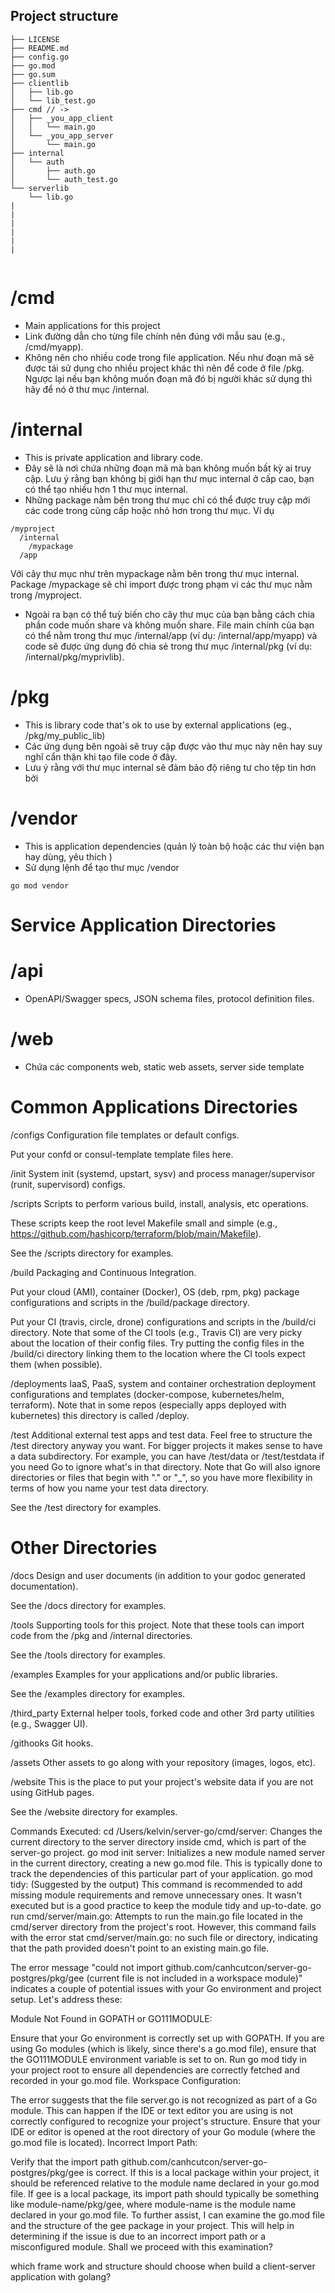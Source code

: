 ## Project structure

```
├── LICENSE
├── README.md
├── config.go
├── go.mod
├── go.sum
├── clientlib
│   ├── lib.go
│   └── lib_test.go
├── cmd // ->
│   ├── _you_app_client
│   │   └── main.go
│   └── _you_app_server
│       └── main.go
├── internal
│   └── auth
│       ├── auth.go
│       └── auth_test.go
└── serverlib
    └── lib.go
|
|
|
|
|
|


```

# /cmd

- Main applications for this project
- Link đường dẫn cho từng file chính nên đúng với mẫu sau (e.g., /cmd/myapp).
- Không nên cho nhiều code trong file application. Nếu như đoạn mã sẽ được tái sử dụng cho nhiều project khác thì nên để code ở file /pkg. Ngược lại nếu bạn không muốn đoạn mã đó bị người khác sử dụng thì hãy để nó ở thư mục /internal.

# /internal

- This is private application and library code.
- Đây sẽ là nơi chứa những đoạn mã mà bạn không muốn bất kỳ ai truy cập. Lưu ý rằng bạn không bị giới hạn thư mục internal ở cấp cao, bạn có thể tạo nhiều hơn 1 thư mục internal.
- Những package nằm bên trong thư mục chỉ có thể được truy cập mới các code trong cũng cấp hoặc nhỏ hơn trong thư mục. Ví dụ

```
/myproject
  /internal
    /mypackage
  /app

```

Với cây thư mục như trên mypackage nằm bên trong thư mục internal. Package /mypackage sẽ chỉ import được trong phạm vi các thư mục nằm trong /myproject.

- Ngoài ra bạn có thể tuỳ biến cho cây thư mục của bạn bằng cách chia phần code muốn share và không muốn share. File main chính của bạn có thể nằm trong thư mục /internal/app (ví dụ: /internal/app/myapp) và code sẽ được ứng dụng đó chia sẻ trong thư mục /internal/pkg (ví dụ: /internal/pkg/myprivlib).

# /pkg

- This is library code that's ok to use by external applications (eg., /pkg/my_public_lib)
- Các ứng dụng bên ngoài sẽ truy cập được vào thư mục này nên hay suy nghĩ cẩn thận khi tạo file code ở đây.
- Lưu ý rằng với thư mục internal sẽ đảm bảo độ riêng tư cho tệp tin hơn bởi

# /vendor

- This is application dependencies (quản lý toàn bộ hoặc các thư viện bạn hay dùng, yêu thích )
- Sử dụng lệnh để tạo thư mục /vendor

```
go mod vendor
```

# Service Application Directories

# /api

- OpenAPI/Swagger specs, JSON schema files, protocol definition files.

# /web

- Chứa các components web, static web assets, server side template

# Common Applications Directories

/configs
Configuration file templates or default configs.

Put your confd or consul-template template files here.

/init
System init (systemd, upstart, sysv) and process manager/supervisor (runit, supervisord) configs.

/scripts
Scripts to perform various build, install, analysis, etc operations.

These scripts keep the root level Makefile small and simple (e.g., https://github.com/hashicorp/terraform/blob/main/Makefile).

See the /scripts directory for examples.

/build
Packaging and Continuous Integration.

Put your cloud (AMI), container (Docker), OS (deb, rpm, pkg) package configurations and scripts in the /build/package directory.

Put your CI (travis, circle, drone) configurations and scripts in the /build/ci directory. Note that some of the CI tools (e.g., Travis CI) are very picky about the location of their config files. Try putting the config files in the /build/ci directory linking them to the location where the CI tools expect them (when possible).

/deployments
IaaS, PaaS, system and container orchestration deployment configurations and templates (docker-compose, kubernetes/helm, terraform). Note that in some repos (especially apps deployed with kubernetes) this directory is called /deploy.

/test
Additional external test apps and test data. Feel free to structure the /test directory anyway you want. For bigger projects it makes sense to have a data subdirectory. For example, you can have /test/data or /test/testdata if you need Go to ignore what's in that directory. Note that Go will also ignore directories or files that begin with "." or "\_", so you have more flexibility in terms of how you name your test data directory.

See the /test directory for examples.

# Other Directories

/docs
Design and user documents (in addition to your godoc generated documentation).

See the /docs directory for examples.

/tools
Supporting tools for this project. Note that these tools can import code from the /pkg and /internal directories.

See the /tools directory for examples.

/examples
Examples for your applications and/or public libraries.

See the /examples directory for examples.

/third_party
External helper tools, forked code and other 3rd party utilities (e.g., Swagger UI).

/githooks
Git hooks.

/assets
Other assets to go along with your repository (images, logos, etc).

/website
This is the place to put your project's website data if you are not using GitHub pages.

See the /website directory for examples.

Commands Executed:
cd /Users/kelvin/server-go/cmd/server: Changes the current directory to the server directory inside cmd, which is part of the server-go project.
go mod init server: Initializes a new module named server in the current directory, creating a new go.mod file. This is typically done to track the dependencies of this particular part of your application.
go mod tidy: (Suggested by the output) This command is recommended to add missing module requirements and remove unnecessary ones. It wasn't executed but is a good practice to keep the module tidy and up-to-date.
go run cmd/server/main.go: Attempts to run the main.go file located in the cmd/server directory from the project's root. However, this command fails with the error stat cmd/server/main.go: no such file or directory, indicating that the path provided doesn't point to an existing main.go file.

The error message "could not import github.com/canhcutcon/server-go-postgres/pkg/gee (current file is not included in a workspace module)" indicates a couple of potential issues with your Go environment and project setup. Let's address these:

Module Not Found in GOPATH or GO111MODULE:

Ensure that your Go environment is correctly set up with GOPATH. If you are using Go modules (which is likely, since there's a go.mod file), ensure that the GO111MODULE environment variable is set to on.
Run go mod tidy in your project root to ensure all dependencies are correctly fetched and recorded in your go.mod file.
Workspace Configuration:

The error suggests that the file server.go is not recognized as part of a Go module. This can happen if the IDE or text editor you are using is not correctly configured to recognize your project's structure.
Ensure that your IDE or editor is opened at the root directory of your Go module (where the go.mod file is located).
Incorrect Import Path:

Verify that the import path github.com/canhcutcon/server-go-postgres/pkg/gee is correct. If this is a local package within your project, it should be referenced relative to the module name declared in your go.mod file.
If gee is a local package, its import path should typically be something like module-name/pkg/gee, where module-name is the module name declared in your go.mod file.
To further assist, I can examine the go.mod file and the structure of the gee package in your project. This will help in determining if the issue is due to an incorrect import path or a misconfigured module. Shall we proceed with this examination?

which frame work and structure should choose when build a client-server application with golang?
